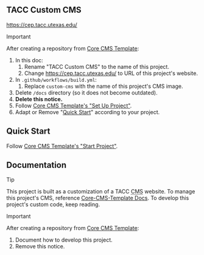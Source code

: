 ## TACC Custom CMS

https://cep.tacc.utexas.edu/

> [!IMPORTANT]
> After creating a repository from [Core CMS Template]:
>
> 1. In this doc:
>    1. Rename "TACC Custom CMS" to the name of this project.
>    2. Change https://cep.tacc.utexas.edu/ to URL of this project's website.
> 2. In `.github/workflows/build.yml`:
>    1. Replace `custom-cms` with the name of this project's CMS image.
> 4. Delete `/docs` directory (so it does not become outdated).
> 5. **Delete this notice.**
> 6. Follow [Core CMS Template's "Set Up Project"][core-cms-template-setup].
> 7. Adapt or Remove "[Quick Start](#quick-start)" according to your project.

## Quick Start

Follow [Core CMS Template's "Start Project"][core-cms-template-start].

## Documentation

> [!TIP]
> This project is built as a customization of a TACC <abbr title="Content Management System">CMS</abbr> website. To manage this project's CMS, reference [Core-CMS-Template Docs][core-cms-template-docs]. To develop this project's custom code, keep reading.

> [!IMPORTANT]
> After creating a repository from [Core CMS Template]:
>
> 1. Document how to develop this project.
> 2. Remove this notice.


<!-- Link Aliases -->

[Core CMS]: https://github.com/TACC/Core-CMS
[Core CMS Template]: https://github.com/TACC/Core-CMS-Template
[Core Portal Deployments]: https://github.com/TACC/Core-Portal-Deployments

[core-cms-template-setup]: https://github.com/TACC/Core-CMS-Template/blob/v0.1.3/docs/create-project.md#set-up-project
[core-cms-template-start]: https://github.com/TACC/Core-CMS-Template/blob/v0.1.3/docs/start-project.md#start-project
[core-cms-template-docs]: https://github.com/TACC/Core-CMS-Template/blob/v0.1.3/docs/README.md#tacc-custom-cms
